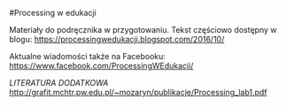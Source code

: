 #Processing w edukacji

Materiały do podręcznika w przygotowaniu.
Tekst częściowo dostępny w blogu:
https://processingwedukacji.blogspot.com/2016/10/

Aktualne wiadomości także na Facebooku:
https://www.facebook.com/ProcessingWEdukacji/

*LITERATURA DODATKOWA*
http://grafit.mchtr.pw.edu.pl/~mozaryn/publikacje/Processing_lab1.pdf

